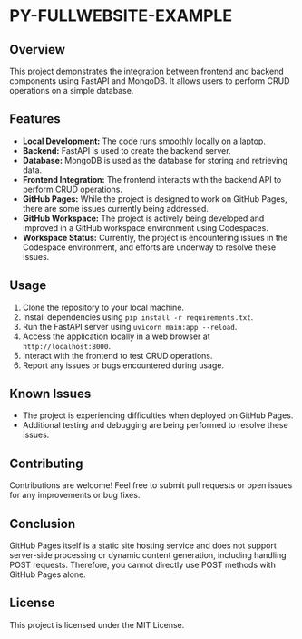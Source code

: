 # PY-FULLWEBSITE-EXAMPLE

## Overview

This project demonstrates the integration between frontend and backend components using FastAPI and MongoDB. It allows users to perform CRUD operations on a simple database.

## Features

- **Local Development:** The code runs smoothly locally on a laptop.
- **Backend:** FastAPI is used to create the backend server.
- **Database:** MongoDB is used as the database for storing and retrieving data.
- **Frontend Integration:** The frontend interacts with the backend API to perform CRUD operations.
- **GitHub Pages:** While the project is designed to work on GitHub Pages, there are some issues currently being addressed.
- **GitHub Workspace:** The project is actively being developed and improved in a GitHub workspace environment using Codespaces.
- **Workspace Status:** Currently, the project is encountering issues in the Codespace environment, and efforts are underway to resolve these issues.

## Usage

1. Clone the repository to your local machine.
2. Install dependencies using `pip install -r requirements.txt`.
3. Run the FastAPI server using `uvicorn main:app --reload`.
4. Access the application locally in a web browser at `http://localhost:8000`.
5. Interact with the frontend to test CRUD operations.
6. Report any issues or bugs encountered during usage.

## Known Issues

- The project is experiencing difficulties when deployed on GitHub Pages.
- Additional testing and debugging are being performed to resolve these issues.

## Contributing

Contributions are welcome! Feel free to submit pull requests or open issues for any improvements or bug fixes.

## Conclusion

GitHub Pages itself is a static site hosting service and does not support server-side processing or dynamic content generation, including handling POST requests. 
Therefore, you cannot directly use POST methods with GitHub Pages alone.

## License

This project is licensed under the MIT License.

